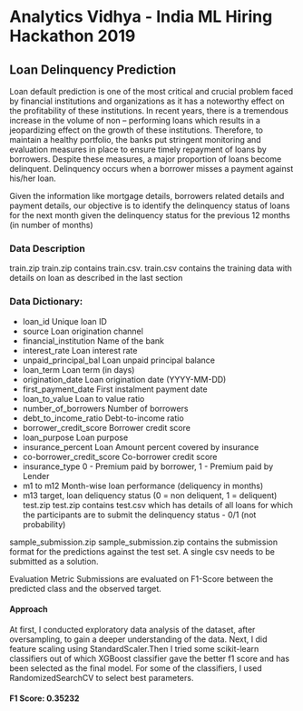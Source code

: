 # Analytics Vidhya - India ML Hiring Hackathon 2019
 ## Loan Delinquency Prediction
 Loan default prediction is one of the most critical and crucial problem faced by financial institutions and organizations as it has a noteworthy effect on the profitability of these institutions. In recent years, there is a tremendous increase in the volume of non – performing loans which results in a jeopardizing effect on the growth of these institutions. Therefore, to maintain a healthy portfolio, the banks put stringent monitoring and evaluation measures in place to ensure timely repayment of loans by borrowers. Despite these measures, a major proportion of loans become delinquent. Delinquency occurs when a borrower misses a payment against his/her loan.

 Given the information like mortgage details, borrowers related details and payment details, our objective is to identify the delinquency status of loans for the next month given the delinquency status for the previous 12 months (in number of months)

 ### Data Description
 train.zip
 train.zip contains train.csv. train.csv contains the training data with details on loan as described in the last section

 ### Data Dictionary:
 * loan_id Unique loan ID
 * source Loan origination channel
 * financial_institution Name of the bank
 * interest_rate Loan interest rate
 * unpaid_principal_bal Loan unpaid principal balance
 * loan_term Loan term (in days)
 * origination_date Loan origination date (YYYY-MM-DD)
 * first_payment_date First instalment payment date
 * loan_to_value Loan to value ratio
 * number_of_borrowers Number of borrowers
 * debt_to_income_ratio Debt-to-income ratio
 * borrower_credit_score Borrower credit score
 * loan_purpose Loan purpose
 * insurance_percent Loan Amount percent covered by insurance
 * co-borrower_credit_score Co-borrower credit score
 * insurance_type 0 - Premium paid by borrower, 1 - Premium paid by Lender
 * m1 to m12 Month-wise loan performance (deliquency in months)
 * m13 target, loan deliquency status (0 = non deliquent, 1 = deliquent)
 test.zip
 test.zip contains test.csv which has details of all loans for which the participants are to submit the delinquency status - 0/1 (not probability)

 sample_submission.zip
 sample_submission.zip contains the submission format for the predictions against the test set. A single csv needs to be submitted as a solution.

 Evaluation Metric
 Submissions are evaluated on F1-Score between the predicted class and the observed target.

 #### Approach
 At first, I conducted exploratory data analysis of the dataset, after oversampling, to gain a deeper understanding of the data. Next, I did feature scaling using StandardScaler.Then I tried some scikit-learn  classifiers out of which XGBoost classifier gave the better f1 score and has been selected as the final model. For some of the classifiers, I used RandomizedSearchCV to select best parameters.

 #### F1 Score: 0.35232
